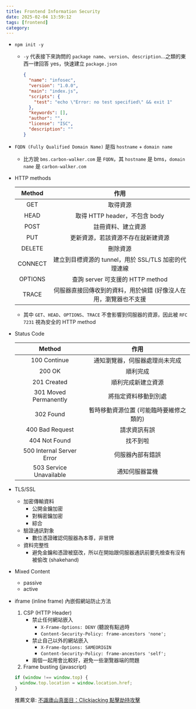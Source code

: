 ```yaml
---
title: Frontend Information Security
date: 2025-02-04 13:59:12
tags: [frontend]
category:
---
```


- `npm init -y`

  - `-y` 代表接下來詢問的 `package name`、`version`、`description`...之類的東西一律回答 yes，快速建立 `package.json`
    ```json
    {
      "name": "infosec",
      "version": "1.0.0",
      "main": "index.js",
      "scripts": {
        "test": "echo \"Error: no test specified\" && exit 1"
      },
      "keywords": [],
      "author": "",
      "license": "ISC",
      "description": ""
    }
    ```

- `FQDN (Fully Qualified Domain Name)` 是指 `hostname` + `domain name`

  - 比方說 `bms.carbon-walker.com` 是 `FQDN`，其 `hostname` 是 bms，`domain name` 是 `carbon-walker.com`

- HTTP methods

  | Method  |                               作用                               |
  | :-----: | :--------------------------------------------------------------: |
  |   GET   |                             取得資源                             |
  |  HEAD   |                  取得 HTTP header，不包含 body                   |
  |  POST   |                        註冊資料、建立資源                        |
  |   PUT   |                更新資源，若該資源不存在就新建資源                |
  | DELETE  |                             刪除資源                             |
  | CONNECT |       建立到目標資源的 tunnel，用於 SSL/TLS 加密的代理連線       |
  | OPTIONS |                 查詢 server 可支援的 HTTP method                 |
  |  TRACE  | 伺服器直接回傳收到的資料，用於偵錯 (好像沒人在用，瀏覽器也不支援 |

  - 其中 `GET`、`HEAD`、`OPTIONS`、`TRACE` 不會影響到伺服器的資源，因此被 `RFC 7231` 視為安全的 HTTP method

- Status Code

  |          Method           |                  作用                   |
  | :-----------------------: | :-------------------------------------: |
  |       100 Continue        |     通知瀏覽器，伺服器處理尚未完成      |
  |          200 OK           |                順利完成                 |
  |        201 Created        |           順利完成新建立資源            |
  |   301 Moved Permanently   |          將指定資料移動到別處           |
  |         302 Found         | 暫時移動資源位置 (可能臨時要維修之類的) |
  |      400 Bad Request      |              請求資訊有誤               |
  |       404 Not Found       |                找不到啦                 |
  | 500 Internal Server Error |            伺服器內部有錯誤             |
  |  503 Service Unavailable  |             通知伺服器當機              |

- TLS/SSL

  - 加密傳輸資料
    - 公開金鑰加密
    - 對稱密鑰加密
    - 綜合
  - 驗證通訊對象
    - 數位憑證確認伺服器為本尊，非冒牌
  - 資料完整性
    - 避免金鑰和憑證被竄改，所以在開始跟伺服器通訊前要先檢查有沒有被偷改 (shakehand)

- Mixed Content

  - passive
  - active

- iframe (inline frame) 內嵌假網站防止方法
  1. CSP (HTTP Header)
     - 禁止任何網站嵌入
       - `X-Frame-Options: DENY` (聽說有點過時
       - `Content-Security-Policy: frame-ancestors 'none';`
     - 禁止自己以外的網站嵌入
       - `X-Frame-Options: SAMEORIGIN`
       - `Content-Security-Policy: frame-ancestors 'self';`
     - 兩個一起用會比較好，避免一些瀏覽器端的問題
  2. Frame busting (javascript)
  ```js
  if (window !== window.top) {
    window.top.location = window.location.href;
  }
  ```
  推薦文章: [不識廬山真面目：Clickjacking 點擊劫持攻擊](https://blog.huli.tw/2021/09/26/what-is-clickjacking/)
